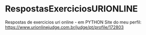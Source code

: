 # RespostasExerciciosURIONLINE
Respostas de exercicios uri online - em PYTHON
Site do meu perfil: https://www.urionlinejudge.com.br/judge/pt/profile/172803
